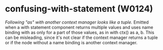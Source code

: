 # confusing-with-statement (W0124)
*Following \"as\" with another context manager looks like a tuple.*
Emitted when a with statement component returns multiple values and uses
name binding with as only for a part of those values, as in with ctx()
as a, b. This can be misleading, since it\'s not clear if the context
manager returns a tuple or if the node without a name binding is another
context manager.

